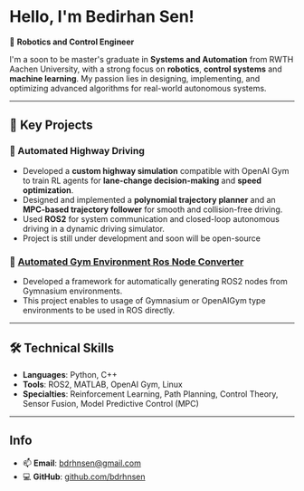 # Hello, I'm Bedirhan Sen!  

🔧 **Robotics and Control Engineer**

I'm a soon to be master's graduate in **Systems and Automation** from RWTH Aachen University, with a strong focus on **robotics**, **control systems** and **machine learning**. My passion lies in designing, implementing, and optimizing advanced algorithms for real-world autonomous systems.  

---

## 🚀 Key Projects

### 🔹 Automated Highway Driving  
- Developed a **custom highway simulation** compatible with OpenAI Gym to train RL agents for **lane-change decision-making** and **speed optimization**.  
- Designed and implemented a **polynomial trajectory planner** and an **MPC-based trajectory follower** for smooth and collision-free driving.  
- Used **ROS2** for system communication and closed-loop autonomous driving in a dynamic driving simulator.
- Project is still under development and soon will be open-source 

### 🔹 [Automated Gym Environment Ros Node Converter](https://github.com/bdrhnsen/Auto-Ros-Node-From-Gym)
- Developed a framework for automatically generating ROS2 nodes from Gymnasium environments.
- This project enables to usage of Gymnasium or OpenAIGym type environments to be used in ROS directly.
---


## 🛠️ Technical Skills  

- **Languages**: Python, C++  
- **Tools**: ROS2, MATLAB, OpenAI Gym, Linux  
- **Specialties**: Reinforcement Learning, Path Planning, Control Theory, Sensor Fusion, Model Predictive Control (MPC)  

---

## Info  

- 📫 **Email**: bdrhnsen@gmail.com  
- 💻 **GitHub**: [github.com/bdrhnsen](https://github.com/bdrhnsen)  


